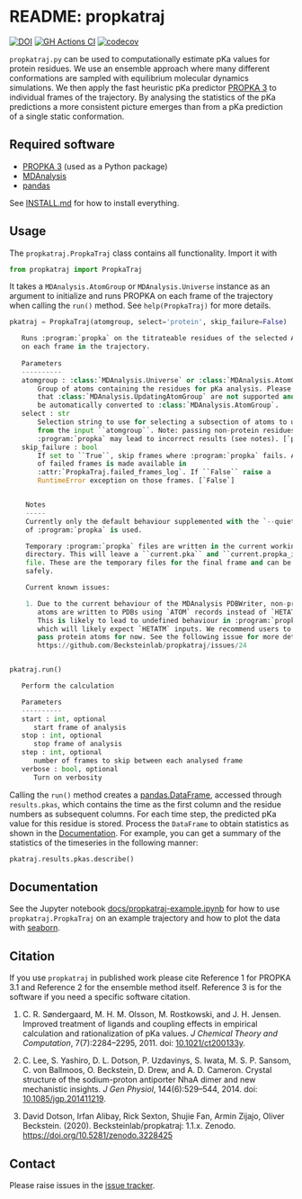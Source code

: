 # README: propkatraj
[![DOI](https://zenodo.org/badge/88095629.svg)](https://zenodo.org/badge/latestdoi/88095629)
[![GH Actions CI](https://github.com/Becksteinlab/propkatraj/actions/workflows/gh-ci.yaml/badge.svg?branch=master)](https://github.com/Becksteinlab/propkatraj/actions/workflows/gh-ci.yaml)
[![codecov](https://codecov.io/gh/Becksteinlab/propkatraj/branch/master/graph/badge.svg)](https://codecov.io/gh/Becksteinlab/propkatraj/branch/master)

`propkatraj.py` can be used to computationally estimate pKa values for
protein residues. We use an ensemble approach where many different
conformations are sampled with equilibrium molecular dynamics
simulations. We then apply the fast heuristic pKa predictor
[PROPKA 3](https://github.com/jensengroup/propka) to individual
frames of the trajectory. By analysing the statistics of the pKa
predictions a more consistent picture emerges than from a pKa
prediction of a single static conformation.


## Required software

* [PROPKA 3](https://github.com/jensengroup/propka) (used as a
  Python package)
* [MDAnalysis](https://mdanalysis.org)
* [pandas](https://pandas.pydata.org/)

See
[INSTALL.md](https://github.com/Becksteinlab/propkatraj/blob/master/INSTALL.md)
for how to install everything.

## Usage

The `propkatraj.PropkaTraj` class contains all
functionality. Import it with

```python
from propkatraj import PropkaTraj
```

It takes a `MDAnalysis.AtomGroup` or `MDAnalysis.Universe` instance as an
argument to initialize and runs PROPKA on each frame of the trajectory when
calling the `run()` method. See `help(PropkaTraj)` for more details.

```python
pkatraj = PropkaTraj(atomgroup, select='protein', skip_failure=False)

   Runs :program:`propka` on the titrateable residues of the selected AtomGroup
   on each frame in the trajectory.
   
   Parameters
   ----------
   atomgroup : :class:`MDAnalysis.Universe` or :class:`MDAnalysis.AtomGroup`
       Group of atoms containing the residues for pKa analysis. Please note
       that :class:`MDAnalysis.UpdatingAtomGroup` are not supported and will
       be automatically converted to :class:`MDAnalysis.AtomGroup`.
   select : str
       Selection string to use for selecting a subsection of atoms to use
       from the input ``atomgroup``. Note: passing non-protein residues to
       :program:`propka` may lead to incorrect results (see notes). [`protein`]
   skip_failure : bool
       If set to ``True``, skip frames where :program:`propka` fails. A list
       of failed frames is made available in
       :attr:`PropkaTraj.failed_frames_log`. If ``False`` raise a
       RuntimeError exception on those frames. [`False`]


    Notes
    -----
    Currently only the default behaviour supplemented with the `--quiet` flag
    of :program:`propka` is used.

    Temporary :program:`propka` files are written in the current working
    directory. This will leave a ``current.pka`` and ``current.propka_input``
    file. These are the temporary files for the final frame and can be removed
    safely.

    Current known issues:

    1. Due to the current behaviour of the MDAnalysis PDBWriter, non-protein
       atoms are written to PDBs using `ATOM` records instead of `HETATM`.
       This is likely to lead to undefined behaviour in :program:`propka`,
       which will likely expect `HETATM` inputs. We recommend users to only
       pass protein atoms for now. See the following issue for more details:
       https://github.com/Becksteinlab/propkatraj/issues/24


pkatraj.run()

   Perform the calculation

   Parameters
   ----------
   start : int, optional
      start frame of analysis
   stop : int, optional
      stop frame of analysis
   step : int, optional
      number of frames to skip between each analysed frame
   verbose : bool, optional
      Turn on verbosity

```

Calling the `run()` method creates a [pandas.DataFrame](http://pandas.pydata.org/pandas-docs/stable/dsintro.html#dataframe),
accessed through `results.pkas`, which contains the time as the first column
and the residue numbers as subsequent columns. For each time step, the
predicted pKa value for this residue is stored. Process the `DataFrame` to
obtain statistics as shown in the [Documentation](#Documentation). For example,
you can get a summary of the statistics of the timeseries in the following
manner:

```python
pkatraj.results.pkas.describe()
```

## Documentation

See the Jupyter notebook
[docs/propkatraj-example.ipynb](https://nbviewer.jupyter.org/github/Becksteinlab/propkatraj/blob/master/docs/propkatraj-example.ipynb)
for how to use `propkatraj.PropkaTraj` on an example trajectory and
how to plot the data with [seaborn](https://seaborn.pydata.org/).

## Citation

If you use `propkatraj` in published work please cite Reference 1 for
PROPKA 3.1 and Reference 2 for the ensemble method itself. Reference 3
is for the software if you need a specific software citation.

1. C. R. Søndergaard, M. H. M. Olsson, M. Rostkowski, and
   J. H. Jensen. Improved treatment of ligands and coupling effects in
   empirical calculation and rationalization of pKa values. *J
   Chemical Theory and Computation*, 7(7):2284–2295, 2011. doi:
   [10.1021/ct200133y](https://doi.org/10.1021/ct200133y).
   
2. C. Lee, S. Yashiro, D. L. Dotson, P. Uzdavinys, S. Iwata,
   M. S. P. Sansom, C. von Ballmoos, O. Beckstein, D. Drew, and
   A. D. Cameron. Crystal structure of the sodium-proton antiporter
   NhaA dimer and new mechanistic insights. *J Gen Physiol*,
   144(6):529–544, 2014. doi:
   [10.1085/jgp.201411219](https://doi.org/10.1085/jgp.201411219).

3. David Dotson, Irfan Alibay, Rick Sexton, Shujie Fan, Armin Zijajo, Oliver Beckstein. 
   (2020). Becksteinlab/propkatraj: 1.1.x. Zenodo. https://doi.org/10.5281/zenodo.3228425 

## Contact

Please raise issues in the
[issue tracker](https://github.com/Becksteinlab/propkatraj/issues).
